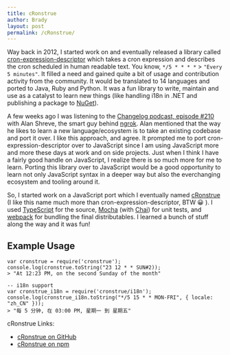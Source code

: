 ```yaml
---
title: cRonstrue
author: Brady
layout: post
permalink: /cRonstrue/
---
```


Way back in 2012, I started work on and eventually released a library called [cron-expression-descriptor](https://github.com/bradyholt/cron-expression-descriptor) which takes a cron expression and describes the cron scheduled in human readable text.  You know, `*/5 * * * *` > `"Every 5 minutes"`.  It filled a need and gained quite a bit of usage and contribution activity from the community.  It would be translated to 14 languages and ported to Java, Ruby and Python.  It was a fun library to write, maintain and use as a catalyst to learn new things (like handling i18n in .NET and publishing a package to [NuGet](https://www.nuget.org/)).

A few weeks ago I was listening to the [Changelog podcast, episode #210](https://changelog.com/210/) with Alan Shreve, the smart guy behind [ngrok](https://ngrok.com/).  Alan mentioned that the way he likes to learn a new language/ecosystem is to take an existing codebase and port it over.  I like this approach, and agree.  It prompted me to port cron-expression-descriptor over to JavaScript since I am using JavaScript more and more these days at work and on side projects.  Just when I think I have a fairly good handle on JavaScript, I realize there is so much more for me to learn.  Porting this library over to JavaScript would be a good opportunity to learn not only JavaScript syntax in a deeper way but also the everchanging ecosystem and tooling around it.

So, I started work on a JavaScript port which I eventually named [cRonstrue](https://github.com/bradyholt/cron-expression-descriptor) (I like this name much more than cron-expression-descriptor, BTW 😀 ).  I used [TypeScript](https://www.typescriptlang.org/) for the source, [Mocha](https://mochajs.org/) (with [Chai](http://chaijs.com/)) for unit tests, and [webpack](https://webpack.github.io/) for bundling the final distributables.  I learned a bunch of stuff along the way and it was fun!

## Example Usage

```
var cronstrue = require('cronstrue');
console.log(cronstrue.toString("23 12 * * SUN#2));
> "At 12:23 PM, on the second Sunday of the month"

-- i18n support
var cronstrue_i18n = require('cronstrue/i18n');
console.log(cronstrue_i18n.toString("*/5 15 * * MON-FRI", { locale: "zh_CN" }));
> "每 5 分钟, 在 03:00 PM, 星期一 到 星期五"

```

cRonstrue Links:

- [cRonstrue on GitHub](fix/ts-module-to-namespace)
- [cRonstrue on npm](https://www.npmjs.com/package/cronstrue)